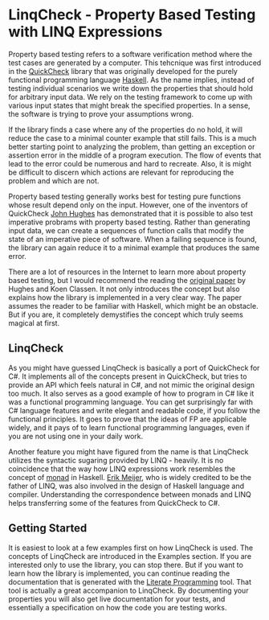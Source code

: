 ﻿---
ProjectName: LinqCheck
Logo: images/LinqCheck.svg
GitHub: https://github.com/johtela/LinqCheck
Footer: "Copyright © 2018 Tommi Johtela"
License: License.html
MarkdownStyle: modern
SyntaxHighlight: son-of-obsidian
ShowDescriptionsInToc: true
UseDiagrams: true
DiagramStyle: mermaid
UseMath: true
---
# LinqCheck - Property Based Testing with LINQ Expressions

Property based testing refers to a software verification method where the
test cases are generated by a computer. This tehcnique was first introduced in 
the [QuickCheck](https://en.wikipedia.org/wiki/QuickCheck) library that was 
originally developed for the purely functional programming language 
[Haskell](https://www.haskell.org/). As the name implies, instead of testing 
individual scenarios we write down the properties that should hold for 
arbitrary input data. We rely on the testing framework to come up with various
input states that might break the specified properties. In a sense, the 
software is trying to prove your assumptions wrong. 

If the library finds a case where any of the properties do no hold, it will 
reduce the case to a minimal counter example that still fails. This is a much 
better starting point to analyzing the problem, than getting an exception
or assertion error in the middle of a program execution. The flow of events
that lead to the error could be numerous and hard to recreate. Also, it is 
might be difficult to discern which actions are relevant for reproducing
the problem and which are not.

Property based testing generally works best for testing pure functions
whose result depend only on the input. However, one of the inventors of 
QuickCheck [John Hughes](https://en.wikipedia.org/wiki/John_Hughes_(computer_scientist))
has demonstrated that it is possible to also test imperative probrams with
property based testing. Rather than generating input data, we can create a 
sequences of function calls that modify the state of an imperative piece of 
software. When a failing sequence is found, the library can again reduce it 
to a minimal example that produces the same error.

There are a lot of resources in the Internet to learn more about property
based testing, but I would recommend the reading the
[original paper](http://www.eecs.northwestern.edu/~robby/courses/395-495-2009-fall/quick.pdf)
by Hughes and Koen Classen. It not only introduces the concept but also
explains how the library is implemented in a very clear way. The paper assumes
the reader to be familiar with Haskell, which might be an obstacle. But if you 
are, it completely demystifies the concept which truly seems magical at first.

## LinqCheck

As you might have guessed LinqCheck is basically a port of QuickCheck for C#.
It implements all of the concepts present in QuickCheck, but tries to provide 
an API which feels natural in C#, and not mimic the original design too much.
It also serves as a good example of how to program in C# like it was a
functional programming language. You can get surprisingly far with C# language 
features and write elegant and readable code, if you follow the functional
principles. It goes to prove that the ideas of FP are applicable widely,
and it pays of to learn functional programming languages, even if you are 
not using one in your daily work.

Another feature you might have figured from the name is that LinqCheck 
utilizes the syntactic sugaring provided by LINQ - heavily. It is no 
coincidence that the way how LINQ expressions work resembles the concept of 
[monad](https://en.wikipedia.org/wiki/Monad_(functional_programming)) in 
Haskell. [Erik Meijer](https://en.wikipedia.org/wiki/Erik_Meijer_(computer_scientist)),
who is widely credited to be the father of LINQ, was also involved in the
design of Haskell language and compiler. Understanding the correspondence
between monads and LINQ helps transferring some of the features from QuickCheck
to C#. 

## Getting Started

It is easiest to look at a few examples first on how LinqCheck is used. The
concepts of LinqCheck are introduced in the Examples section. If you are 
interested only to use the library, you can stop there. But if you want to
learn how the library is implemented, you can continue reading the 
documentation that is generated with the 
[Literate Programming](https://johtela.github.io/LiterateProgramming/) tool.
That tool is actually a great accompanion to LinqCheck. By documenting your
properties you will also get live documentation for your tests, and 
essentially a specification on how the code you are testing works.

